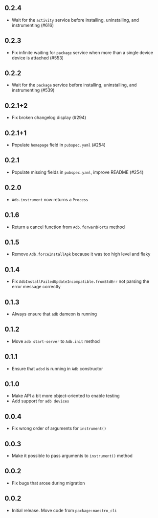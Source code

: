 ## 0.2.4

- Wait for the `activity` service before installing, uninstalling, and
  instrumenting (#616)

## 0.2.3

- Fix infinite waiting for `package` service when more than a single device
  device is attached (#553)

## 0.2.2

- Wait for the `package` service before installing, uninstalling, and
  instrumenting (#539)

## 0.2.1+2

- Fix broken changelog display (#294)

## 0.2.1+1

- Populate `homepage` field in `pubspec.yaml` (#254)

## 0.2.1

- Populate missing fields in `pubspec.yaml`, improve README (#254)

## 0.2.0

- `Adb.instrument` now returns a `Process`

## 0.1.6

- Return a cancel function from `Adb.forwardPorts` method

## 0.1.5

- Remove `Adb.forceInstallApk` because it was too high level and flaky

## 0.1.4

- Fix `AdbInstallFailedUpdateIncompatible.fromStdErr` not parsing the error
  message correctly

## 0.1.3

- Always ensure that `adb` dameon is running

## 0.1.2

- Move `adb start-server` to `Adb.init` method

## 0.1.1

- Ensure that `adbd` is running in `Adb` constructor

## 0.1.0

- Make API a bit more object-oriented to enable testing
- Add support for `adb devices`

## 0.0.4

- Fix wrong order of arguments for `instrument()`

## 0.0.3

- Make it possible to pass arguments to `instrument()` method

## 0.0.2

- Fix bugs that arose during migration

## 0.0.2

- Initial release. Move code from `package:maestro_cli`
